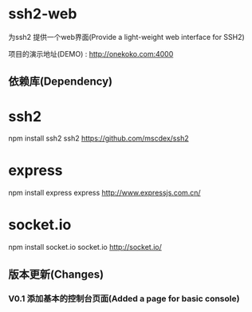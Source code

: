 # ssh2-web
为ssh2 提供一个web界面(Provide a light-weight web interface for SSH2)


项目的演示地址(DEMO) : http://onekoko.com:4000

## 依赖库(Dependency)
ssh2
=======
npm install ssh2
ssh2 https://github.com/mscdex/ssh2

express
=======
npm install express
express  http://www.expressjs.com.cn/

socket.io
=======
npm install socket.io
socket.io http://socket.io/


## 版本更新(Changes)
### V0.1  添加基本的控制台页面(Added a page for basic console)
